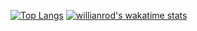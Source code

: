[![Top Langs](https://github-readme-stats.vercel.app/api/top-langs/?username=1dxrpz&layout=compact)](https://github.com/1dxrpz/github-readme-stats)
[![willianrod's wakatime stats](https://github-readme-stats.vercel.app/api/wakatime?username=willianrod)](https://github.com/anuraghazra/github-readme-stats)
